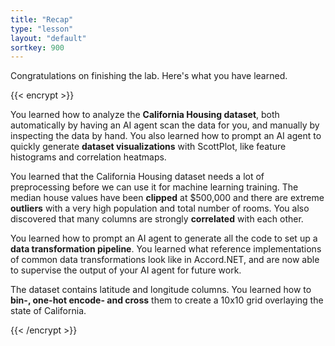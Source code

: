 ```yaml
---
title: "Recap"
type: "lesson"
layout: "default"
sortkey: 900
---
```


Congratulations on finishing the lab. Here's what you have learned.

{{< encrypt >}}

You learned how to analyze the **California Housing dataset**, both automatically by having an AI agent scan the data for you, and manually by inspecting the data by hand. You also learned how to prompt an AI agent to quickly generate **dataset visualizations** with ScottPlot, like feature histograms and correlation heatmaps.

You learned that the California Housing dataset needs a lot of preprocessing before we can use it for machine learning training. The median house values have been **clipped** at $500,000 and there are extreme **outliers** with a very high population and total number of rooms. You also discovered that many columns are strongly **correlated** with each other.

You learned how to prompt an AI agent to generate all the code to set up a **data transformation pipeline**. You learned what reference implementations of common data transformations look like in Accord.NET, and are now able to supervise the output of your AI agent for future work.

The dataset contains latitude and longitude columns. You learned how to **bin-, one-hot encode- and cross** them to create a 10x10 grid overlaying the state of California.

{{< /encrypt >}}
